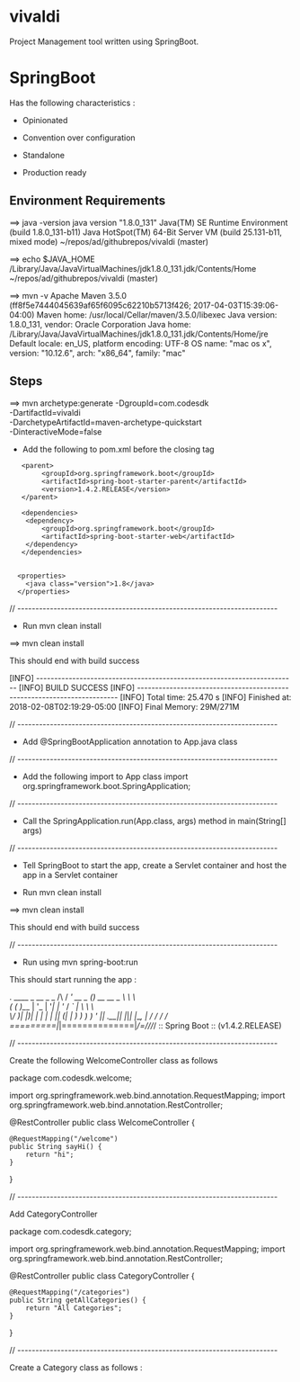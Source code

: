 # vivaldi

Project Management tool written using SpringBoot.

# SpringBoot 
Has the following characteristics :

- Opinionated

- Convention over configuration

- Standalone

- Production ready


## Environment Requirements

==> java -version
java version "1.8.0_131"
Java(TM) SE Runtime Environment (build 1.8.0_131-b11)
Java HotSpot(TM) 64-Bit Server VM (build 25.131-b11, mixed mode)
~/repos/ad/githubrepos/vivaldi (master) 

==> echo $JAVA_HOME
/Library/Java/JavaVirtualMachines/jdk1.8.0_131.jdk/Contents/Home
~/repos/ad/githubrepos/vivaldi (master) 

==> mvn -v
Apache Maven 3.5.0 (ff8f5e7444045639af65f6095c62210b5713f426; 2017-04-03T15:39:06-04:00)
Maven home: /usr/local/Cellar/maven/3.5.0/libexec
Java version: 1.8.0_131, vendor: Oracle Corporation
Java home: /Library/Java/JavaVirtualMachines/jdk1.8.0_131.jdk/Contents/Home/jre
Default locale: en_US, platform encoding: UTF-8
OS name: "mac os x", version: "10.12.6", arch: "x86_64", family: "mac"

## Steps

==> mvn archetype:generate -DgroupId=com.codesdk \
   -DartifactId=vivaldi \
   -DarchetypeArtifactId=maven-archetype-quickstart \
   -DinteractiveMode=false


- Add the following to pom.xml before the closing </project> tag
```
   <parent>
        <groupId>org.springframework.boot</groupId>
        <artifactId>spring-boot-starter-parent</artifactId>
        <version>1.4.2.RELEASE</version>
   </parent>

   <dependencies>
    <dependency>
        <groupId>org.springframework.boot</groupId>
        <artifactId>spring-boot-starter-web</artifactId>
    </dependency>
   </dependencies>


  <properties>
    <java class="version">1.8</java>
  </properties>
```

// ------------------------------------------------------------------------

- Run mvn clean install

==> mvn clean install

This should end with build success 

[INFO] ------------------------------------------------------------------------
[INFO] BUILD SUCCESS
[INFO] ------------------------------------------------------------------------
[INFO] Total time: 25.470 s
[INFO] Finished at: 2018-02-08T02:19:29-05:00
[INFO] Final Memory: 29M/271M


// ------------------------------------------------------------------------
 
- Add @SpringBootApplication annotation to App.java class

// ------------------------------------------------------------------------

- Add the following import to App class
import org.springframework.boot.SpringApplication;

// ------------------------------------------------------------------------

- Call the SpringApplication.run(App.class, args) method in main(String[] args) 


// ------------------------------------------------------------------------

- Tell SpringBoot to start the app, create a Servlet container and host the app in a Servlet container


- Run mvn clean install

==> mvn clean install

This should end with build success 

// ------------------------------------------------------------------------

- Run using mvn spring-boot:run

This should start running the app :

  .   ____          _            __ _ _
 /\\ / ___'_ __ _ _(_)_ __  __ _ \ \ \ \
( ( )\___ | '_ | '_| | '_ \/ _` | \ \ \ \
 \\/  ___)| |_)| | | | | || (_| |  ) ) ) )
  '  |____| .__|_| |_|_| |_\__, | / / / /
 =========|_|==============|___/=/_/_/_/
 :: Spring Boot ::        (v1.4.2.RELEASE)

// ------------------------------------------------------------------------


 Create the following WelcomeController class as follows

 package com.codesdk.welcome;

import org.springframework.web.bind.annotation.RequestMapping;
import org.springframework.web.bind.annotation.RestController;

@RestController
public class WelcomeController {

    @RequestMapping("/welcome")
    public String sayHi() {
        return "hi";
    }

}


// ------------------------------------------------------------------------

Add CategoryController 


package com.codesdk.category;

import org.springframework.web.bind.annotation.RequestMapping;
import org.springframework.web.bind.annotation.RestController;

@RestController
public class CategoryController {

    @RequestMapping("/categories")
    public String getAllCategories() {
        return "All Categories";
    }

}

// ------------------------------------------------------------------------

Create a Category class as follows :

